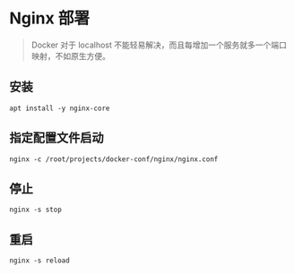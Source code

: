 # Nginx 部署

> Docker 对于 localhost 不能轻易解决，而且每增加一个服务就多一个端口映射，不如原生方便。

## 安装

```shell
apt install -y nginx-core
```

## 指定配置文件启动

```shell
nginx -c /root/projects/docker-conf/nginx/nginx.conf
```

## 停止

```shell
nginx -s stop
```

## 重启

```shell
nginx -s reload
```
